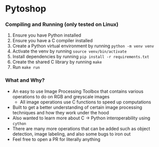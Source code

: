 # Pytoshop

### Compiling and Running (only tested on Linux)

1.  Ensure you have Python installed
2.  Ensure you have a C compiler installed
3.  Create a Python virtual environment by running `python -m venv venv`
4.  Activate the venv by running `source venv/bin/activate`
5.  Install dependencies by running `pip install -r requirements.txt`
6.  Create the shared C library by running `make`
7.  Run `make run`

### What and Why?

- An easy to use Image Processing Toolbox that contains various operations to do on RGB and greyscale images
  - All image operations use C functions to speed up computations
- Built to get a better understanding of certain image processing techniques and how they work under the hood
- Also wanted to learn more about C -> Python interoperability using `cython`
- There are many more operations that can be added such as object detection, image labeling, and also some bugs to iron out
- Feel free to open a PR for literally anything
